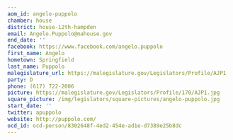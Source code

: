 ```yaml
---
aom_id: angelo-puppolo
chamber: house
district: house-12th-hampden
email: Angelo.Puppolo@mahouse.gov
end_date: ''
facebook: https://www.facebook.com/angelo.puppolo
first_name: Angelo
hometown: Springfield
last_name: Puppolo
malegislature_url: https://malegislature.gov/Legislators/Profile/AJP1
party: D
phone: (617) 722-2006
picture: https://malegislature.gov/Legislators/Profile/170/AJP1.jpg
square_picture: /img/legislators/square-pictures/angelo-puppolo.jpg
start_date: ''
twitter: apuppolo
website: http://puppolo.com/
ocd_id: ocd-person/8302648f-4ed2-454e-ad1e-d7389e25b8dc
---
```

